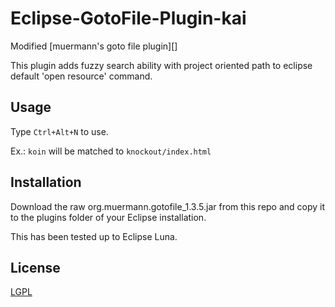 # Eclipse-GotoFile-Plugin-kai
Modified [muermann's goto file plugin][]

This plugin adds fuzzy search ability with project oriented path to eclipse default 'open resource' command.

## Usage
Type `Ctrl+Alt+N` to use.

Ex.: `koin` will be matched to `knockout/index.html`

## Installation
Download the raw org.muermann.gotofile_1.3.5.jar from this repo and copy it to the plugins folder of your Eclipse installation.

This has been tested up to Eclipse Luna.

## License
[LGPL][lgpl]

[orig]: https://web.archive.org/web/20121013050850/http://www.muermann.org/gotofile
[lgpl]: http://www.gnu.org/licenses/lgpl.html
